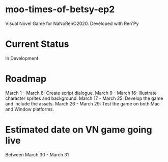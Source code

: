 # moo-times-of-betsy-ep2

 Visual Novel Game for NaNoRenO2020. Developed with Ren'Py

# Current Status
In Development

# Roadmap

March 1 - March 8: Create script dialogue.
March 9 - March 16: Illustrate character sprites and background.
March 17 - March 25: Develop the game and include the assets.
March 26 - March 29: Test the game on both Mac and Window platforms.

# Estimated date on VN game going live

Between March 30 - March 31
